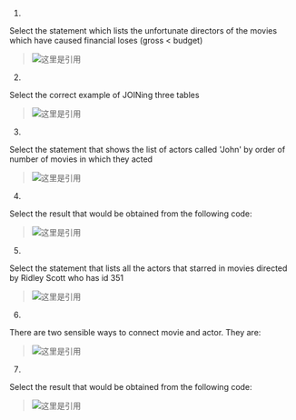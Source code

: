 1.
Select the statement which lists the unfortunate directors of the movies which have caused financial loses (gross < budget)

> ![这里是引用](https://img-blog.csdnimg.cn/20210114174758158.png)

2.
Select the correct example of JOINing three tables

> ![这里是引用](https://img-blog.csdnimg.cn/20210114175214761.png)

3.
Select the statement that shows the list of actors called 'John' by order of number of movies in which they acted

> ![这里是引用](https://img-blog.csdnimg.cn/20210114175253850.png)


4.
Select the result that would be obtained from the following code:

> ![这里是引用](https://img-blog.csdnimg.cn/20210114175320404.png)

5.
Select the statement that lists all the actors that starred in movies directed by Ridley Scott who has id 351

> ![这里是引用](https://img-blog.csdnimg.cn/20210114175357620.png)


6.
There are two sensible ways to connect movie and actor. They are:

> ![这里是引用](https://img-blog.csdnimg.cn/20210114175428218.png)

7.
Select the result that would be obtained from the following code:

> ![这里是引用](https://img-blog.csdnimg.cn/20210114175449605.png)
